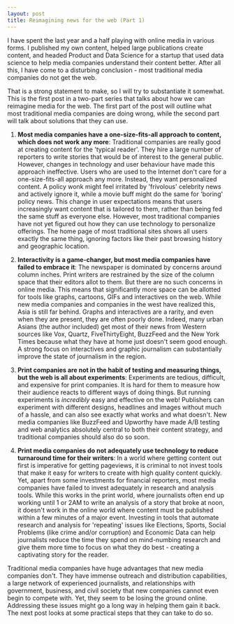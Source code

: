 ```yaml
---
layout: post
title: Reimagining news for the web (Part 1)
---
```


I have spent the last year and a half playing with online media in various forms. I published my own content, helped large publications create content, and headed Product and Data Science for a startup that used data science to help media companies understand their content better. After all this, I have come to a disturbing conclusion - most traditional media companies do not get the web.

That is a strong statement to make, so I will try to substantiate it somewhat. This is the first post in a two-part series that talks about how we can reimagine media for the web. The first part of the post will outline what most traditional media companies are doing wrong, while the second part will talk about solutions that they can use.

1. **Most media companies have a one-size-fits-all approach to content, which does not work any more**: Traditional companies are really good at creating content for the 'typical reader'. They hire a large number of reporters to write stories that would be of interest to the general public. However, changes in technology and user behaviour have made this approach ineffective. Users who are used to the Internet don't care for a one-size-fits-all approach any more. Instead, they want personalized content. A policy wonk might feel irritated by 'frivolous' celebrity news and actively ignore it, while a movie buff might do the same for 'boring' policy news. This change in user expectations means that users increasingly want content that is tailored to them, rather than being fed the same stuff as everyone else. However, most traditional companies have not yet figured out how they can use technology to personalize offerings. The home page of most traditional sites shows all users exactly the same thing, ignoring factors like their past browsing history and geographic location.

2. **Interactivity is a game-changer, but most media companies have failed to embrace it**: The newspaper is dominated by concerns around column inches. Print writers are restrained by the size of the column space that their editors allot to them. But there are no such concerns in online media. This means that significantly more space can be allotted for tools like graphs, cartoons, GIFs and interactives on the web. While new media companies and companies in the west have realized this, Asia is still far behind. Graphs and interactives are a rarity, and even when they are present, they are often poorly done. Indeed, many urban Asians (the author included) get most of their news from Western sources like Vox, Quartz, FiveThirtyEight, BuzzFeed and the New York Times because what they have at home just doesn't seem good enough. A strong focus on interactives and graphic journalism can substantially improve the state of journalism in the region.

3. **Print companies are not in the habit of testing and measuring things, but the web is all about experiments**: Experiments are tedious, difficult, and expensive for print companies. It is hard for them to measure how their audience reacts to different ways of doing things. But running experiments is *incredibly* easy and effective on the web! Publishers can experiment with different designs, headlines and images without much of a hassle, and can also see exactly what works and what doesn't. New media companies like BuzzFeed and Upworthy have made A/B testing and web analytics absolutely central to both their content strategy, and traditional companies should also do so soon.

4. **Print media companies do not adequately use technology to reduce turnaround time for their writers**: In a world where getting content out first is imperative for getting pageviews, it is criminal to not invest tools that make it easy for writers to create with high quality content quickly. Yet, apart from some investments for financial reporters, most media companies have failed to invest adequately in research and analysis tools. While this works in the print world, where journalists often end up working until 1 or 2AM to write an analysis of a story that broke at noon, it doesn't work in the online world where content must be published within a few minutes of a major event. Investing in tools that automate research and analysis for 'repeating' issues like Elections, Sports, Social Problems (like crime and/or corruption) and Economic Data can help journalists reduce the time they spend on mind-numbing research and give them more time to focus on what they do best - creating a captivating story for the reader.

Traditional media companies have huge advantages that new media companies don't. They have immense outreach and distribution capabilities, a large network of experienced journalists, and relationships with government, business, and civil society that new companies cannot even begin to compete with. Yet, they seem to be losing the ground online. Addressing these issues might go a long way in helping them gain it back. The next post looks at some practical steps that they can take to do so.
